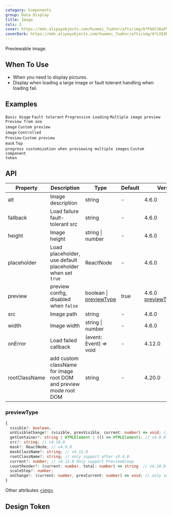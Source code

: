 ```yaml
---
category: Components
group: Data Display
title: Image
cols: 2
cover: https://mdn.alipayobjects.com/huamei_7uahnr/afts/img/A*FbOCS6aFMeUAAAAAAAAAAAAADrJ8AQ/original
coverDark: https://mdn.alipayobjects.com/huamei_7uahnr/afts/img/A*LVQ3R5JjjJEAAAAAAAAAAAAADrJ8AQ/original
---
```


Previewable image.

## When To Use

- When you need to display pictures.
- Display when loading a large image or fault tolerant handling when loading fail.

## Examples

<!-- prettier-ignore -->
<code src="./demo/basic.tsx">Basic Usage</code>
<code src="./demo/fallback.tsx">Fault tolerant</code>
<code src="./demo/placeholder.tsx">Progressive Loading</code>
<code src="./demo/preview-group.tsx">Multiple image preview</code>
<code src="./demo/preview-group-visible.tsx">Preview from one image</code>
<code src="./demo/previewSrc.tsx">Custom preview image</code>
<code src="./demo/controlled-preview.tsx">Controlled Preview</code>
<code src="./demo/preview-mask.tsx" debug>Custom preview mask</code>
<code src="./demo/preview-group-top-progress.tsx" debug>Top progress customization when previewing multiple images</code>
<code src="./demo/component-token.tsx" debug>Custom component token</code>

## API

| Property | Description | Type | Default | Version |
| --- | --- | --- | --- | --- |
| alt | Image description | string | - | 4.6.0 |
| fallback | Load failure fault-tolerant src | string | - | 4.6.0 |
| height | Image height | string \| number | - | 4.6.0 |
| placeholder | Load placeholder, use default placeholder when set `true` | ReactNode | - | 4.6.0 |
| preview | preview config, disabled when `false` | boolean \| [previewType](#previewtype) | true | 4.6.0 [previewType](#previewtype):4.7.0 |
| src | Image path | string | - | 4.6.0 |
| width | Image width | string \| number | - | 4.6.0 |
| onError | Load failed callback | (event: Event) => void | - | 4.12.0 |
| rootClassName | add custom className for image root DOM and preview mode root DOM | string | - | 4.20.0 |

### previewType

```typescript
{
  visible?: boolean;
  onVisibleChange?: (visible, prevVisible, current: number) => void; // `current` only support after v5.3.0
  getContainer?: string | HTMLElement | (() => HTMLElement); // v4.8.0 The mounted node for preview dialog but still display at fullScreen
  src?: string; // v4.10.0
  mask?: ReactNode; // v4.9.0
  maskClassName?: string; // v4.11.0
  rootClassName?: string; // only support after v5.4.0
  current?: number; // v4.12.0 Only support PreviewGroup
  countRender?: (current: number, total: number) => string  // v4.20.0 Only support PreviewGroup
  scaleStep?: number;
  onChange?: (current: number, prevCurrent: number) => void; // only support after v5.3.0
}
```

Other attributes [&lt;img>](https://developer.mozilla.org/en-US/docs/Web/HTML/Element/img#Attributes)

## Design Token

<ComponentTokenTable component="Image"></ComponentTokenTable>
